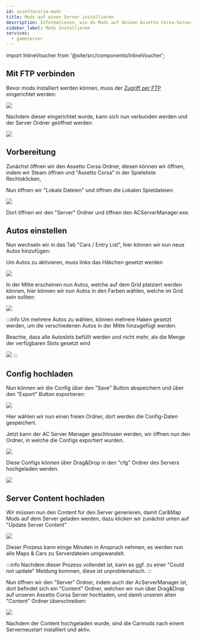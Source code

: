 ```yaml
---
id: assettocorsa-mods
title: Mods auf einen Server installieren
description: Informationen, wie du Mods auf deinen Assetto Corsa-Server von ZAP-Hosting installieren kannst - ZAP-Hosting.com Dokumentation
sidebar_label: Mods Installieren
services:
  - gameserver
---
```


import InlineVoucher from '@site/src/components/InlineVoucher';

<InlineVoucher />

## Mit FTP verbinden

Bevor mods installiert werden können, muss der [Zugriff per FTP](gameserver-ftpaccess.md) eingerichtet werden:

![](https://screensaver01.zap-hosting.com/index.php/s/sg6i7AYFZ89znzk/preview)

Nachdem dieser eingerichtet wurde, kann sich nun verbunden werden und der Server Ordner geöffnet werden:

![](https://screensaver01.zap-hosting.com/index.php/s/pZJmx2iaFinMLMf/preview)


## Vorbereitung

Zunächst öffnen wir den Assetto Corsa Ordner, diesen können wir öffnen, indem wir Steam öffnen und "Assetto Corsa" in der Spieleliste Rechtsklicken,

Nun öffnen wir "Lokale Dateien" und öffnen die Lokalen Spieldateien:

![](https://screensaver01.zap-hosting.com/index.php/s/6fLJiSBbQc5WJkD/preview)

Dort öffnen wir den "Server" Ordner und öffnen den ACServerManager.exe.

## Autos einstellen

Nun wechseln wir in das Tab "Cars / Entry List", hier können wir nun neue Autos hinzufügen:

Um Autos zu aktivieren, muss links das Häkchen gesetzt werden

![](https://screensaver01.zap-hosting.com/index.php/s/ECctRkRDa7swSp6/preview)


In der Mitte erscheinen nun Autos, welche auf dem Grid platziert werden können, hier können wir nun Autos in den Farben wählen, welche im Grid sein sollten:

![](https://screensaver01.zap-hosting.com/index.php/s/bxejDwg2bfzkwXb/preview)


:::info
Um mehrere Autos zu wählen, können mehrere Haken gesetzt werden, um die verschiedenen Autos in der Mitte hinzugefügt werden.


Beachte, dass alle Autoslots befüllt werden und nicht mehr, als die Menge der verfügbaren Slots gesetzt wird

![](https://screensaver01.zap-hosting.com/index.php/s/Hoz9NNHL4664ftt/preview)
:::



## Config hochladen

Nun können wir die Config über den "Save" Button abspeichern und über den "Export" Button exportieren:

![](https://screensaver01.zap-hosting.com/index.php/s/n5gFsN8wqYYARz8/preview)

Hier wählen wir nun einen freien Ordner, dort werden die Config-Daten gespeichert.

Jetzt kann der AC Server Manager geschlossen werden, wir öffnen nun den Ordner, in welche die Configs exportiert wurden.

![](https://screensaver01.zap-hosting.com/index.php/s/oTWWgxfNwnk9BTk/preview)


Diese Configs können über Drag&Drop in den "cfg" Ordner des Servers hochgeladen werden.

![](https://screensaver01.zap-hosting.com/index.php/s/5FDBnAXqXGCjELg/preview)



## Server Content hochladen

Wir müssen nun den Content für den Server generieren, damit Car&Map Mods auf dem Server geladen werden, dazu klicken wir zunächst unten auf "Update Server Content"

![](https://screensaver01.zap-hosting.com/index.php/s/xxxGnbP2w2oySM5/preview)


Dieser Prozess kann einige Minuten in Anspruch nehmen, es werden nun alle Maps & Cars zu Serverdateien umgewandelt.

:::info
Nachdem dieser Prozess vollendet ist, kann es ggf. zu einer "Could not update" Meldung kommen, diese ist unproblematisch.
:::

Nun öffnen wir den "Server" Ordner, indem auch der AcServerManager ist, dort befindet sich ein "Content" Ordner, welchen wir nun über Drag&Drop auf unseren Assetto Corsa Server hochladen, und damit unseren alten "Content" Ordner überschreiben:

![](https://screensaver01.zap-hosting.com/index.php/s/cFbaDgjZotKN2bL/preview)


Nachdem der Content hochgeladen wurde, sind die Carmods nach einem Serverneustart installiert und aktiv.
